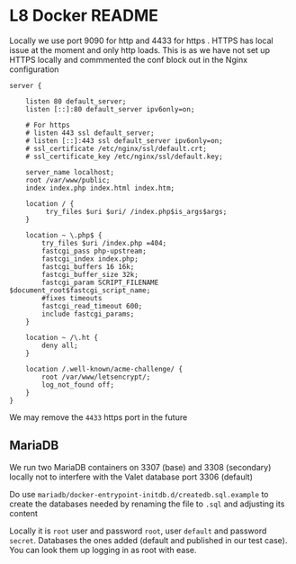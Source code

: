 # L8 Docker README

Locally we use port 9090 for http and 4433 for https . HTTPS has local issue at the moment and only http loads. This is as we have not set up HTTPS locally and commmented the conf block out in the Nginx configuration

```shell
server {

    listen 80 default_server;
    listen [::]:80 default_server ipv6only=on;

    # For https
    # listen 443 ssl default_server;
    # listen [::]:443 ssl default_server ipv6only=on;
    # ssl_certificate /etc/nginx/ssl/default.crt;
    # ssl_certificate_key /etc/nginx/ssl/default.key;

    server_name localhost;
    root /var/www/public;
    index index.php index.html index.htm;

    location / {
         try_files $uri $uri/ /index.php$is_args$args;
    }

    location ~ \.php$ {
        try_files $uri /index.php =404;
        fastcgi_pass php-upstream;
        fastcgi_index index.php;
        fastcgi_buffers 16 16k;
        fastcgi_buffer_size 32k;
        fastcgi_param SCRIPT_FILENAME $document_root$fastcgi_script_name;
        #fixes timeouts
        fastcgi_read_timeout 600;
        include fastcgi_params;
    }

    location ~ /\.ht {
        deny all;
    }

    location /.well-known/acme-challenge/ {
        root /var/www/letsencrypt/;
        log_not_found off;
    }
}
```

We may remove the `4433` https port in the future

## MariaDB

We run two MariaDB containers on 3307 (base) and 3308 (secondary) locally not to interfere with the Valet database port 3306 (default)

Do use `mariadb/docker-entrypoint-initdb.d/createdb.sql.example` to create the databases needed by renaming the file to `.sql` and adjusting its content

Locally it is `root` user and password `root`, user `default` and password `secret`. Databases the ones added (default and published in our test case). You can look them up logging in as root with ease.